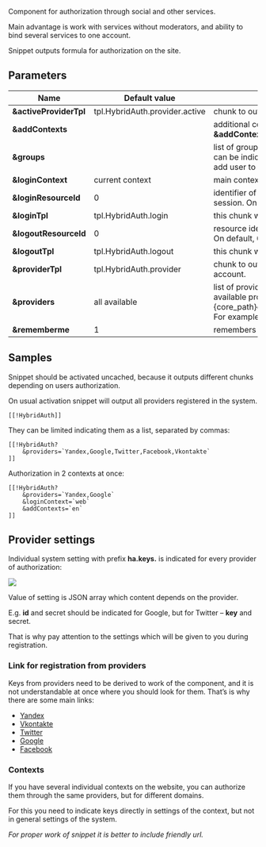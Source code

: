 Component for authorization through social and other services.

Main advantage is work with services without moderators, and ability to bind several services to one account.

Snippet outputs formula for authorization on the site.

## Parameters
Name                   | Default value                  | Description
-----------------------|--------------------------------|----------------------------------------------------------------------------------------------------------------------------------------------------------------------------------------------------------------
**&activeProviderTpl** | tpl.HybridAuth.provider.active | chunk to output icons of a bound service.
**&addContexts**       |                                | additional contexts, separated by commas. E.g. **&addContexts=\`web,ru,en\`**
**&groups**            |                                | list of groups to register the user, separated by commas. User role can be indicated in the group with colon. E.g. &groups=`Users:1` will add user to group "Users" with role "member".
**&loginContext**      | current context                | main context for authorization. On default – current.
**&loginResourceId**   | 0                              | identifier of a resource on which user should be sent after end of the session. On default 0 renews the current page.
**&loginTpl**          | tpl.HybridAuth.login           | this chunk will be pointed to an anonymous user, i.e. to any guest.
**&logoutResourceId**  | 0                              | resource identifier, where a user is sent after the end of the session. On default, 0 updates a current page.
**&logoutTpl**         | tpl.HybridAuth.logout          | this chunk will be shown to an anonymous user.
**&providerTpl**       | tpl.HybridAuth.provider        | chunk to output links for authorization, or binding of server to the account.
**&providers**         | all available                  | list of providers for authorization, separated by commas. All available providers are here {core_path}components/hybridauth/model/hybridauth/lib/Providers/. For example, &providers=`Google,Twitter,Facebook`.
**&rememberme**        | 1                              | remembers users for a long time.

## Samples
Snippet should be activated uncached, because it outputs different chunks depending on users authorization.

On usual activation snippet will output all providers registered in the system.

```modx
[[!HybridAuth]]
```

They can be limited indicating them as a list, separated by commas:

```modx
[[!HybridAuth?
    &providers=`Yandex,Google,Twitter,Facebook,Vkontakte`
]]
```

Authorization in 2 contexts at once:

```modx
[[!HybridAuth?
    &providers=`Yandex,Google`
    &loginContext=`web`
    &addContexts=`en`
]]
```

## Provider settings

Individual system setting with prefix **ha.keys.** is indicated for every provider of authorization:

[![](https://file.modx.pro/files/0/6/3/063adfe9b80ed7c6053b97e3818e0e0bs.jpg)](https://file.modx.pro/files/0/6/3/063adfe9b80ed7c6053b97e3818e0e0b.png)

Value of setting is JSON array which content depends on the provider.

E.g. **id** and secret should be indicated for Google, but for Twitter – **key** and secret.

That is why pay attention to the settings which will be given to you during registration.


### Link for registration from providers

Keys from providers need to be derived to work of the component, and it is not understandable at once where you should look for them. That’s is why there are some main links:

* [Yandex][1]
* [Vkontakte][2]
* [Twitter][3]
* [Google][4]
* [Facebook][5]

### Contexts

If you have several individual contexts on the website, you can authorize them through the same providers, but for different domains.

For this you need to indicate keys directly in settings of the context, but not in general settings of the system.

*For proper work of snippet it is better to include friendly url.*

[1]: https://oauth.yandex.ru/client/new
[2]: https://vk.com/editapp?act=create
[3]: https://dev.twitter.com/apps/new
[4]: https://dev.twitter.com/apps/new
[5]: https://developers.facebook.com/apps
